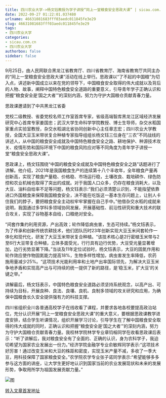 ```yaml
---
title: 四川农业大学->杨文钰教授为学子讲授“同上一堂粮食安全思政大课” | sicau.com.cn
date: 2022-09-27 01:22:01.037480
urlname: 46631081683fff03aedc011845fe3e29
slug: 46631081683fff03aedc011845fe3e29
tags: 
- 四川农业大学
categories:
- sicau.com.cn
- 四川农业大学
authorbox: false
sidebar: false
---
```

9月25日，由人民网联合黑龙江省教育厅、四川省教育厅、海南省教育厅共同主办的“同上一堂粮食安全思政大课”活动在线上举行。思政课以“了不起的中国粮”为切入点，讲述新中国成立以来在党的领导下，中国粮食安全取得的伟大成就以及背后的人物、故事，阐释中国特色粮食安全道路的重要意义，引导青年学子正确认识和把握“粮食安全是‘国之大者’”的深刻内涵，努力为守护大国粮仓贡献青春力量。

思政课邀请到了中共黑龙江省委
<!--more-->
党校二级教授、省委党校名师工作室首席专家，省级高端智库黑龙江区域经济发展研究中心首席专家姜国忠；武汉大学生命科学学院教授、博士生导师，杂交水稻国家重点实验室教授，杂交水稻湖北省协同创新中心主任章志宏；四川农业大学教授，全国大豆玉米带状复合种植专家指导组组长杨文钰三位身在“三农”不同战线的讲述人，从中国的粮食安全成就及中国特色粮食安全之路、耕地保护、种源技术攻关、疫情形势和国际环境下中国的粮食风险应对等不同角度为青年学子讲授一堂“粮食安全思政大课”。

思政课上，杨文钰围绕“中国的粮食安全成就及中国特色粮食安全之路”话题进行了讲解。他介绍，2021年是我国粮食生产的连续第十八个丰收年，全年粮食产量再创新高，实现了粮食产量稳、价格稳、市场运行稳，土壤改良、栽培耕作、绿色防控和农业机械也取得了突出的成就。对于我国人口众多，仍存在粮食消耗大，以及大豆、油料自给率不足等问题，杨文钰表示:“我们必须清楚认识到，不能指望依靠进口外国粮食来保障我国粮食安全，决不能在吃饭这一基本生存问题上，让别人卡住我们的脖子，要把粮食安全主动权牢牢掌握在自己手中。”他借杂交水稻的成就来说明，我国通过多学科多领域协同发展，开展基础性、前沿性研究和重大技术的联合攻关，实现了谷物基本自给，口粮绝对安全。

“间套作集约利用资源，产出高效；轮作降低病虫害，生态可持续。”杨文钰表示，为了传承和创新传统农耕技术，他们团队历时23年创新实现大豆玉米间套轮作一体化和现代化，研发了大豆玉米带状复合种植。“该技术核心是2行密植玉米带与2至6行大豆带复合种植，立体多面受光，行行具有边行优势，大豆受光量显著增加，边行劣势显著下降。”当谈及11年定位试验时，杨文钰表示，大豆的固氮作用和轮作效应使作物固氮能力提高18%，生物多样性增加，病虫害发生率降低，农药施用量减少25%。“这项技术光能利用率和土地产出率国际领先，为解决大豆玉米争地矛盾和实现高产出与可持续的统一提供了新的路径，是‘稳玉米，扩大豆’的关键之举。”

讲解最后，杨文钰表示，中国特色粮食安全道路必须坚持系统观念，以高产出、可持续为目标，开展良种、良法、良壤、良机、良制多领域的攻关研究和应用，为确保中国粮食长久安全提供强有力的科技支撑。

四川省组织全川各普通高校学子在线收看了课程，并要求各地各校要提高政治站位，充分认识开展“同上一堂粮食安全思政大课”的重大意义，要根据思政课教学进度安排，结合学生听课情况，组织开展学习讨论，引导学生在了解中国粮食安全取得的伟大成就的同时，正确认识和把握“粮食安全是‘国之大者’”的深刻内涵，努力为守护大国粮仓贡献青春力量。我校林学院林学专业章钧榕同学在收看思政课后表示：“听了讲解后，我对粮食安全有了全面的、正确的认识，身为农科学子，我迫切希望为国家农业发展出一份力。”经济学院金融学专业俞敏辉同学表示:“这项技术好厉害！通过改变玉米和大豆的株距和密度，实现玉米产量不减，多收了一季大豆，用科技保障了国家粮食安全。”农学院农学专业张子诺同学表示:“希望能够多多参与这方面的讲座，让大学生更好地认识到国家当前的农业发展现状和未来的发展形势，争取用所学为祖国发展贡献力量。”

![图](https://news.sicau.edu.cn/__local/3/68/74/F788123171359BE086492A6C076_6F3A8D29_D1795.jpg)

[转入文章首发地址](https://news.sicau.edu.cn/info/1078/69662.htm)